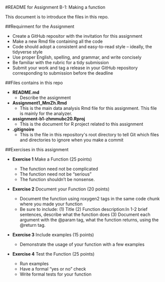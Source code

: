 #README for Assignment B-1: Making a function

This document is to introduce the files in this repo.

##Requirment for the Assignment
 * Create a GitHub repositor with the invitation for this assignment
 * Make a new Rmd file containing all the code
 * Code should adopt a consistent and easy-to-read style – ideally, the tidyverse style
 * Use proper English, spelling, and grammar, and write concisely
 * Be familiar with the rubric for a tidy submission
 * Submit your work and tag a release in your GitHub repository corresponding to submission before the deadline

##Files contains in this repo
  * **README.md**
    - Describe the assignment
  * **Assignment1_MmZh.Rmd**
    - This is the main data analysis Rmd file for this assignment. This file is mainly for the analyzer.
  * **assignment-b1-zhmmubc20.Rproj**
    - This is the document for R project related to this assignment
  * **.gitignoire**
    - This is the file in this repository's root directory to tell Git which files and directories to ignore when you make a commit

##Exercises in this assignment
 * **Exercise 1** Make a Function (25 points)
   - The function need not be complicated
   - The function need not be “serious”
   - The function shouldn’t be nonsense.

 * **Exercise 2** Document your Function (20 points)
   - Document the function using roxygen2 tags in the same code chunk where you made your function 
   - Be sure to include:
   (1) Title
   (2) Function description:In 1-2 brief sentences, describe what the function does
   (3) Document each argument with the @param tag, what the function returns, using the @return tag.
 * **Exercise 3** Include examples (15 points)
   - Demonstrate the usage of your function with a few examples
 * **Exercise 4** Test the Function (25 points)
   - Run examples 
   - Have a formal “yes or no” check
   - Write formal tests for your function


